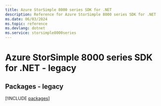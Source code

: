 ```yaml
---
title: Azure StorSimple 8000 series SDK for .NET
description: Reference for Azure StorSimple 8000 series SDK for .NET
ms.date: 06/03/2024
ms.topic: reference
ms.devlang: dotnet
ms.service: storsimple8000series
---
```

# Azure StorSimple 8000 series SDK for .NET - legacy
## Packages - legacy
[!INCLUDE [packages](storsimple-8000-series-index.md)]